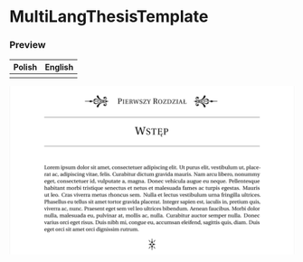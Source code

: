 # MultiLangThesisTemplate

### Preview

| Polish | English |
|:---:|:---:|
|     |    |

![Polish](https://raw.githubusercontent.com/bartlomiejnowak94/MultiLangThesisTemplate/main/example_fig/PL.PNG)
